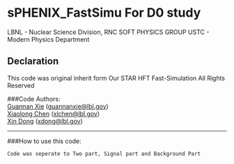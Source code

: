 # sPHENIX_FastSimu For D0 study
LBNL - Nuclear Science Division, RNC SOFT PHYSICS GROUP
USTC - Modern Physics Department

## Declaration
This code was original inherit form Our STAR HFT Fast-Simulation
All Rights Reserved

###Code Authors:  
[Guannan Xie](https://github.com/GuannanXie) (guannanxie@lbl.gov)  
[Xiaolong Chen]() (xlchen@lbl.gov)  
[Xin Dong]() (xdong@lbl.gov)  
- - -

###How to use this code:  
```bash
Code was seperate to Two part, Signal part and Background Part
```
